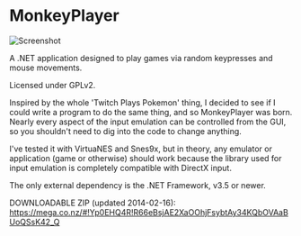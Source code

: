 MonkeyPlayer
============
![Screenshot](http://i.imgur.com/EQnkshc.png)

A .NET application designed to play games via random keypresses and mouse movements.

Licensed under GPLv2.

Inspired by the whole 'Twitch Plays Pokemon' thing, I decided to see if I could write a program to do the
same thing, and so MonkeyPlayer was born. Nearly every aspect of the input emulation can be controlled from
the GUI, so you shouldn't need to dig into the code to change anything.

I've tested it with VirtuaNES and Snes9x, but in theory, any emulator or application (game or otherwise)
should work because the library used for input emulation is completely compatible with DirectX 
input.

The only external dependency is the .NET Framework, v3.5 or newer.

DOWNLOADABLE ZIP (updated 2014-02-16): https://mega.co.nz/#!Yp0EHQ4R!R66eBsjAE2XaOOhjFsybtAy34KQbOVAaBUoQSsK42_Q